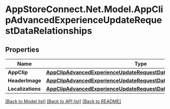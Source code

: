 # AppStoreConnect.Net.Model.AppClipAdvancedExperienceUpdateRequestDataRelationships

## Properties

Name | Type | Description | Notes
------------ | ------------- | ------------- | -------------
**AppClip** | [**AppClipAdvancedExperienceUpdateRequestDataRelationshipsAppClip**](AppClipAdvancedExperienceUpdateRequestDataRelationshipsAppClip.md) |  | [optional] 
**HeaderImage** | [**AppClipAdvancedExperienceUpdateRequestDataRelationshipsHeaderImage**](AppClipAdvancedExperienceUpdateRequestDataRelationshipsHeaderImage.md) |  | [optional] 
**Localizations** | [**AppClipAdvancedExperienceUpdateRequestDataRelationshipsLocalizations**](AppClipAdvancedExperienceUpdateRequestDataRelationshipsLocalizations.md) |  | [optional] 

[[Back to Model list]](../README.md#documentation-for-models) [[Back to API list]](../README.md#documentation-for-api-endpoints) [[Back to README]](../README.md)

